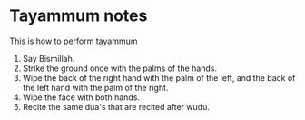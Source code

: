 # Tayammum notes

This is how to perform tayammum 
1. Say Bismillah. 
2. Strike the ground once with the palms of the hands. 
3. Wipe the back of the right hand with the palm of the left, and the back of the left hand with the palm of the right. 
4. Wipe the face with both hands. 
5. Recite the same dua's that are recited after wudu.